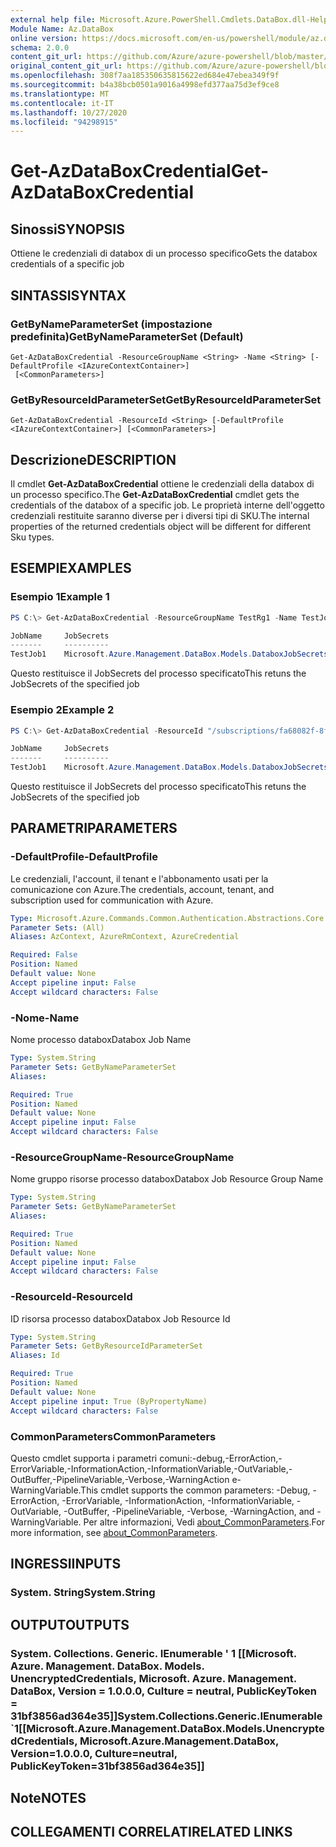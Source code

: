```yaml
---
external help file: Microsoft.Azure.PowerShell.Cmdlets.DataBox.dll-Help.xml
Module Name: Az.DataBox
online version: https://docs.microsoft.com/en-us/powershell/module/az.databox/get-azdataboxcredential
schema: 2.0.0
content_git_url: https://github.com/Azure/azure-powershell/blob/master/src/DataBox/DataBox/help/Get-AzDataBoxCredential.md
original_content_git_url: https://github.com/Azure/azure-powershell/blob/master/src/DataBox/DataBox/help/Get-AzDataBoxCredential.md
ms.openlocfilehash: 308f7aa185350635815622ed684e47ebea349f9f
ms.sourcegitcommit: b4a38bcb0501a9016a4998efd377aa75d3ef9ce8
ms.translationtype: MT
ms.contentlocale: it-IT
ms.lasthandoff: 10/27/2020
ms.locfileid: "94298915"
---
```

# <span data-ttu-id="c2d7b-101">Get-AzDataBoxCredential</span><span class="sxs-lookup"><span data-stu-id="c2d7b-101">Get-AzDataBoxCredential</span></span>

## <span data-ttu-id="c2d7b-102">Sinossi</span><span class="sxs-lookup"><span data-stu-id="c2d7b-102">SYNOPSIS</span></span>
<span data-ttu-id="c2d7b-103">Ottiene le credenziali di databox di un processo specifico</span><span class="sxs-lookup"><span data-stu-id="c2d7b-103">Gets the databox credentials of a specific job</span></span>

## <span data-ttu-id="c2d7b-104">SINTASSI</span><span class="sxs-lookup"><span data-stu-id="c2d7b-104">SYNTAX</span></span>

### <span data-ttu-id="c2d7b-105">GetByNameParameterSet (impostazione predefinita)</span><span class="sxs-lookup"><span data-stu-id="c2d7b-105">GetByNameParameterSet (Default)</span></span>
```
Get-AzDataBoxCredential -ResourceGroupName <String> -Name <String> [-DefaultProfile <IAzureContextContainer>]
 [<CommonParameters>]
```

### <span data-ttu-id="c2d7b-106">GetByResourceIdParameterSet</span><span class="sxs-lookup"><span data-stu-id="c2d7b-106">GetByResourceIdParameterSet</span></span>
```
Get-AzDataBoxCredential -ResourceId <String> [-DefaultProfile <IAzureContextContainer>] [<CommonParameters>]
```

## <span data-ttu-id="c2d7b-107">Descrizione</span><span class="sxs-lookup"><span data-stu-id="c2d7b-107">DESCRIPTION</span></span>
<span data-ttu-id="c2d7b-108">Il cmdlet **Get-AzDataBoxCredential** ottiene le credenziali della databox di un processo specifico.</span><span class="sxs-lookup"><span data-stu-id="c2d7b-108">The **Get-AzDataBoxCredential** cmdlet gets the credentials of the databox of a specific job.</span></span> <span data-ttu-id="c2d7b-109">Le proprietà interne dell'oggetto credenziali restituite saranno diverse per i diversi tipi di SKU.</span><span class="sxs-lookup"><span data-stu-id="c2d7b-109">The internal properties of the returned credentials object will be different for different Sku types.</span></span>

## <span data-ttu-id="c2d7b-110">ESEMPI</span><span class="sxs-lookup"><span data-stu-id="c2d7b-110">EXAMPLES</span></span>

### <span data-ttu-id="c2d7b-111">Esempio 1</span><span class="sxs-lookup"><span data-stu-id="c2d7b-111">Example 1</span></span>
```powershell
PS C:\> Get-AzDataBoxCredential -ResourceGroupName TestRg1 -Name TestJob1

JobName     JobSecrets
-------     ----------
TestJob1    Microsoft.Azure.Management.DataBox.Models.DataboxJobSecrets
```

<span data-ttu-id="c2d7b-112">Questo restituisce il JobSecrets del processo specificato</span><span class="sxs-lookup"><span data-stu-id="c2d7b-112">This retuns the JobSecrets of the specified job</span></span>

### <span data-ttu-id="c2d7b-113">Esempio 2</span><span class="sxs-lookup"><span data-stu-id="c2d7b-113">Example 2</span></span>
```powershell
PS C:\> Get-AzDataBoxCredential -ResourceId "/subscriptions/fa68082f-8ff7-4a25-95c7-ce9da541242f/resourceGroups/TestRg1/providers/Microsoft.DataBox/jobs/TestJob1"

JobName     JobSecrets
-------     ----------
TestJob1    Microsoft.Azure.Management.DataBox.Models.DataboxJobSecrets
```

<span data-ttu-id="c2d7b-114">Questo restituisce il JobSecrets del processo specificato</span><span class="sxs-lookup"><span data-stu-id="c2d7b-114">This retuns the JobSecrets of the specified job</span></span>

## <span data-ttu-id="c2d7b-115">PARAMETRI</span><span class="sxs-lookup"><span data-stu-id="c2d7b-115">PARAMETERS</span></span>

### <span data-ttu-id="c2d7b-116">-DefaultProfile</span><span class="sxs-lookup"><span data-stu-id="c2d7b-116">-DefaultProfile</span></span>
<span data-ttu-id="c2d7b-117">Le credenziali, l'account, il tenant e l'abbonamento usati per la comunicazione con Azure.</span><span class="sxs-lookup"><span data-stu-id="c2d7b-117">The credentials, account, tenant, and subscription used for communication with Azure.</span></span>

```yaml
Type: Microsoft.Azure.Commands.Common.Authentication.Abstractions.Core.IAzureContextContainer
Parameter Sets: (All)
Aliases: AzContext, AzureRmContext, AzureCredential

Required: False
Position: Named
Default value: None
Accept pipeline input: False
Accept wildcard characters: False
```

### <span data-ttu-id="c2d7b-118">-Nome</span><span class="sxs-lookup"><span data-stu-id="c2d7b-118">-Name</span></span>
<span data-ttu-id="c2d7b-119">Nome processo databox</span><span class="sxs-lookup"><span data-stu-id="c2d7b-119">Databox Job Name</span></span>

```yaml
Type: System.String
Parameter Sets: GetByNameParameterSet
Aliases:

Required: True
Position: Named
Default value: None
Accept pipeline input: False
Accept wildcard characters: False
```

### <span data-ttu-id="c2d7b-120">-ResourceGroupName</span><span class="sxs-lookup"><span data-stu-id="c2d7b-120">-ResourceGroupName</span></span>
<span data-ttu-id="c2d7b-121">Nome gruppo risorse processo databox</span><span class="sxs-lookup"><span data-stu-id="c2d7b-121">Databox Job Resource Group Name</span></span>

```yaml
Type: System.String
Parameter Sets: GetByNameParameterSet
Aliases:

Required: True
Position: Named
Default value: None
Accept pipeline input: False
Accept wildcard characters: False
```

### <span data-ttu-id="c2d7b-122">-ResourceId</span><span class="sxs-lookup"><span data-stu-id="c2d7b-122">-ResourceId</span></span>
<span data-ttu-id="c2d7b-123">ID risorsa processo databox</span><span class="sxs-lookup"><span data-stu-id="c2d7b-123">Databox Job Resource Id</span></span>

```yaml
Type: System.String
Parameter Sets: GetByResourceIdParameterSet
Aliases: Id

Required: True
Position: Named
Default value: None
Accept pipeline input: True (ByPropertyName)
Accept wildcard characters: False
```

### <span data-ttu-id="c2d7b-124">CommonParameters</span><span class="sxs-lookup"><span data-stu-id="c2d7b-124">CommonParameters</span></span>
<span data-ttu-id="c2d7b-125">Questo cmdlet supporta i parametri comuni:-debug,-ErrorAction,-ErrorVariable,-InformationAction,-InformationVariable,-OutVariable,-OutBuffer,-PipelineVariable,-Verbose,-WarningAction e-WarningVariable.</span><span class="sxs-lookup"><span data-stu-id="c2d7b-125">This cmdlet supports the common parameters: -Debug, -ErrorAction, -ErrorVariable, -InformationAction, -InformationVariable, -OutVariable, -OutBuffer, -PipelineVariable, -Verbose, -WarningAction, and -WarningVariable.</span></span> <span data-ttu-id="c2d7b-126">Per altre informazioni, Vedi [about_CommonParameters](http://go.microsoft.com/fwlink/?LinkID=113216).</span><span class="sxs-lookup"><span data-stu-id="c2d7b-126">For more information, see [about_CommonParameters](http://go.microsoft.com/fwlink/?LinkID=113216).</span></span>

## <span data-ttu-id="c2d7b-127">INGRESSI</span><span class="sxs-lookup"><span data-stu-id="c2d7b-127">INPUTS</span></span>

### <span data-ttu-id="c2d7b-128">System. String</span><span class="sxs-lookup"><span data-stu-id="c2d7b-128">System.String</span></span>

## <span data-ttu-id="c2d7b-129">OUTPUT</span><span class="sxs-lookup"><span data-stu-id="c2d7b-129">OUTPUTS</span></span>

### <span data-ttu-id="c2d7b-130">System. Collections. Generic. IEnumerable ' 1 [[Microsoft. Azure. Management. DataBox. Models. UnencryptedCredentials, Microsoft. Azure. Management. DataBox, Version = 1.0.0.0, Culture = neutral, PublicKeyToken = 31bf3856ad364e35]]</span><span class="sxs-lookup"><span data-stu-id="c2d7b-130">System.Collections.Generic.IEnumerable\`1[[Microsoft.Azure.Management.DataBox.Models.UnencryptedCredentials, Microsoft.Azure.Management.DataBox, Version=1.0.0.0, Culture=neutral, PublicKeyToken=31bf3856ad364e35]]</span></span>

## <span data-ttu-id="c2d7b-131">Note</span><span class="sxs-lookup"><span data-stu-id="c2d7b-131">NOTES</span></span>

## <span data-ttu-id="c2d7b-132">COLLEGAMENTI CORRELATI</span><span class="sxs-lookup"><span data-stu-id="c2d7b-132">RELATED LINKS</span></span>
